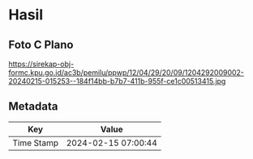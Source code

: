 # Hasil

## Foto C Plano

https://sirekap-obj-formc.kpu.go.id/ac3b/pemilu/ppwp/12/04/29/20/09/1204292009002-20240215-015253--184f14bb-b7b7-411b-955f-ce1c00513415.jpg


## Metadata

| Key        | Value               |
| ---------- | ------------------- |
| Time Stamp | 2024-02-15 07:00:44 |



